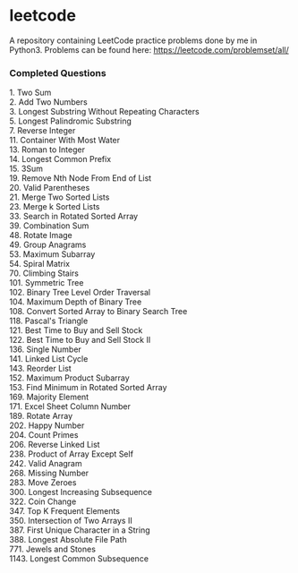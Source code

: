 # leetcode
A repository containing LeetCode practice problems done by me in Python3.
Problems can be found here: https://leetcode.com/problemset/all/

### Completed Questions
1\. Two Sum  
2\. Add Two Numbers  
3\. Longest Substring Without Repeating Characters  
5\. Longest Palindromic Substring  
7\. Reverse Integer  
11\. Container With Most Water  
13\. Roman to Integer   
14\. Longest Common Prefix  
15\. 3Sum  
19\. Remove Nth Node From End of List  
20\. Valid Parentheses  
21\. Merge Two Sorted Lists  
23\. Merge k Sorted Lists  
33\. Search in Rotated Sorted Array  
39\. Combination Sum  
48\. Rotate Image  
49\. Group Anagrams  
53\. Maximum Subarray  
54\. Spiral Matrix  
70\. Climbing Stairs  
101\. Symmetric Tree  
102\. Binary Tree Level Order Traversal  
104\. Maximum Depth of Binary Tree  
108\. Convert Sorted Array to Binary Search Tree  
118\. Pascal's Triangle  
121\. Best Time to Buy and Sell Stock    
122\. Best Time to Buy and Sell Stock II  
136\. Single Number  
141\. Linked List Cycle  
143\. Reorder List  
152\. Maximum Product Subarray  
153\. Find Minimum in Rotated Sorted Array  
169\. Majority Element   
171\. Excel Sheet Column Number  
189\. Rotate Array  
202\. Happy Number  
204\. Count Primes  
206\. Reverse Linked List  
238\. Product of Array Except Self  
242\. Valid Anagram  
268\. Missing Number  
283\. Move Zeroes  
300\. Longest Increasing Subsequence  
322\. Coin Change  
347\. Top K Frequent Elements  
350\. Intersection of Two Arrays II  
387\. First Unique Character in a String  
388\. Longest Absolute File Path    
771\. Jewels and Stones  
1143\. Longest Common Subsequence
